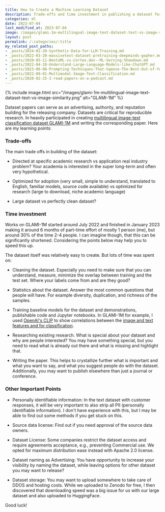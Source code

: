 ```yaml
---
title: How to Create a Machine Learning Dataset
description: Trade-offs and time investment in publishing a dataset for reproducible research and advertising.
categories: ml
date: 2023-07-04
last_modified_at: 2023-07-04
image: /images/glami-1m-multilingual-image-text-dataset-text-vs-image-similarity.png
layout: post
permalink: /:categories/:title
my_related_post_paths:
- _posts/2024-02-20-Synthetic-Data-for-LLM-Training.md
- _posts/2022-03-20-massivetext-dataset-pretraining-deepminds-gopher.md
- _posts/2020-05-11-BentoML-vs-Cortex.dev--ML-Serving-Showdown.md
- _posts/2022-04-18-Understand-Large-Language-Models-like-ChatGPT.md
- _posts/2023-06-08-Prompting-Techniques-That-Sqeeze-The-Best-Out-of-Your-LLM.md
- _posts/2022-09-01-Multimodal-Image-Text-Classification.md
- _posts/2020-02-25-I-read-papers-on-a-podcast.md
---
```


{% include image.html src="/images/glami-1m-multilingual-image-text-dataset-text-vs-image-similarity.png" alt="GLAMI-1M" %}

Dataset papers can serve as an advertising, authority, and reputation building for the releasing company.
Datasets are critical for reproducible research.
In heavily participated in creating [multilingual image-text classification dataset GLAMI-1M](https://github.com/glami/glami-1m) and writing the corresponding paper.
Here are my learning points:


### Trade-offs
The main trade offs in building of the dataset:

- Directed at specific academic research vs application real industry problem? Your academia is interested in the super long-term and often very hypothetical.

- Optimized for adoption (very small, simple to understand, translated to English, familiar models, source code available) vs optimized for research (large to download, niche academic language)

- Large dataset vs perfectly clean dataset?


### Time investment

Works on GLAMI-1M started around July 2022 and finished in January 2023 making it around 6 months of part-time effort of mostly 1 person (me), but around 30% of the time 2-4 people. I can imagine though, that this can be significantly shortened.
Considering the points below may help you to speed this up.

The dataset itself was relatively easy to create. But lots of time was spent on:

- Cleaning the dataset. Especially you need to make sure that you can understand, measure, minimize the overlap between training and the test set. Where your labels come from and are they good?

- Statistics about the dataset. Answer the most common questions that people will have. For example diversity, duplication, and richness of the samples.

- Training baseline models for the dataset and demonstrations, publishable code and Jupyter notebooks. In GLAMI-1M for example, I used [OpenAI's CLIP](/ml/OpenAIs-Image-Text-Model-CLIP) to show correlations between the [image and text features and for classification](/ml/Multimodal-Image-Text-Classification).

- Researching existing research. What is special about your dataset and why are people interested? You may have something special, but you need to read what is already out there and what is missing and highlight that.

- Writing the paper. This helps to crystallize further what is important and what you want to say, and what you suggest people do with the dataset. Additionally, you may want to publish elsewhere than just a journal or conference.



### Other Important Points

- Personally identifiable information: In the text dataset with customer responses, it will be very important to also strip all PII (personally identifiable information). I don't have experience with this, but I may be able to find out some methods if you get stuck on this.

- Source data license: Find out if you need approval of the source data owners.

- Dataset License: Some companies restrict the dataset access and require agreements acceptance, e.g., preventing Commercial use. We opted for maximum distribution ease instead with Apache 2.0 license.

- Dataset naming as Advertising: You have opportunity to increase your visibility by naming the dataset, while leaving options for other dataset you may want to release?

- Dataset storage: You may want to upload somewhere to take care of DDOS and hosting costs. While we uploaded to Zenodo for free, I then discovered that downloading speed was a big issue for us with our large dataset and also uploaded to HuggingFace.



Good luck!